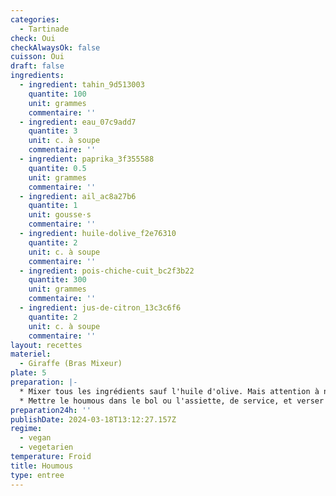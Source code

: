 ```yaml
---
categories:
  - Tartinade
check: Oui
checkAlwaysOk: false
cuisson: Oui
draft: false
ingredients:
  - ingredient: tahin_9d513003
    quantite: 100
    unit: grammes
    commentaire: ''
  - ingredient: eau_07c9add7
    quantite: 3
    unit: c. à soupe
    commentaire: ''
  - ingredient: paprika_3f355588
    quantite: 0.5
    unit: grammes
    commentaire: ''
  - ingredient: ail_ac8a27b6
    quantite: 1
    unit: gousse·s
    commentaire: ''
  - ingredient: huile-dolive_f2e76310
    quantite: 2
    unit: c. à soupe
    commentaire: ''
  - ingredient: pois-chiche-cuit_bc2f3b22
    quantite: 300
    unit: grammes
    commentaire: ''
  - ingredient: jus-de-citron_13c3c6f6
    quantite: 2
    unit: c. à soupe
    commentaire: ''
layout: recettes
materiel:
  - Giraffe (Bras Mixeur)
plate: 5
preparation: |-
  * Mixer tous les ingrédients sauf l'huile d'olive. Mais attention à ne pas tout mettre dès le début, saler et ajuster au gout
  * Mettre le houmous dans le bol ou l'assiette, de service, et verser un filer d'huile d'olive sur le dessus. Parsemer très légèrement de paprika pour la décoration
preparation24h: ''
publishDate: 2024-03-18T13:12:27.157Z
regime:
  - vegan
  - vegetarien
temperature: Froid
title: Houmous
type: entree
---
```

